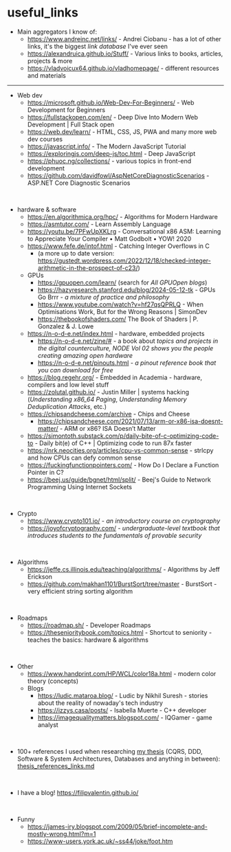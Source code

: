 # useful_links

- Main aggregators I know of:
  - https://www.andreinc.net/links/ - Andrei Ciobanu - has a lot of other links, it's the biggest *link database* I've ever seen
  - https://alexandruica.github.io/Stuff/ - Various links to books, articles, projects & more
  - https://vladvoicux64.github.io/vladhomepage/ - different resources and materials

---

- Web dev
  - https://microsoft.github.io/Web-Dev-For-Beginners/ - Web Development for Beginners
  - https://fullstackopen.com/en/ - Deep Dive Into Modern Web Development | Full Stack open
  - https://web.dev/learn/ - HTML, CSS, JS, PWA and many more web dev courses
  - https://javascript.info/ - The Modern JavaScript Tutorial
  - https://exploringjs.com/deep-js/toc.html - Deep JavaScript
  - https://phuoc.ng/collections/ - various topics in front-end development
  - https://github.com/davidfowl/AspNetCoreDiagnosticScenarios - ASP.NET Core Diagnostic Scenarios 

<br>

- hardware & software
  - https://en.algorithmica.org/hpc/ - Algorithms for Modern Hardware
  - https://asmtutor.com/ - Learn Assembly Language
  - https://youtu.be/7PFwUpXKLrg - Conversational x86 ASM: Learning to Appreciate Your Compiler • Matt Godbolt • YOW! 2020
  - https://www.fefe.de/intof.html - Catching Integer Overflows in C
    - (a more up to date version: https://gustedt.wordpress.com/2022/12/18/checked-integer-arithmetic-in-the-prospect-of-c23/)
  - GPUs
    - https://gpuopen.com/learn/ (search for *All GPUOpen blogs*)
    - https://hazyresearch.stanford.edu/blog/2024-05-12-tk - GPUs Go Brrr - *a mixture of practice and philosophy*
    - https://www.youtube.com/watch?v=hf27qsQPRLQ - When Optimisations Work, But for the Wrong Reasons | SimonDev
    - https://thebookofshaders.com/ The Book of Shaders | P. Gonzalez & J. Lowe
  - https://n-o-d-e.net/index.html - hardware, embedded projects
    - https://n-o-d-e.net/zine/# - a book about *topics and projects in the digital counterculture, NODE Vol 02 shows you the people creating amazing open hardware*
    - https://n-o-d-e.net/pinouts.html - *a pinout reference book that you can download for free*
  - https://blog.regehr.org/ - Embedded in Academia - hardware, compilers and low level stuff
  - https://zolutal.github.io/ - Justin Miller | systems hacking (_Understanding x86_64 Paging_, _Understanding Memory Deduplication Attacks_, etc.)
  - https://chipsandcheese.com/archive - Chips and Cheese
    - https://chipsandcheese.com/2021/07/13/arm-or-x86-isa-doesnt-matter/ - ARM or x86? ISA Doesn’t Matter
  - https://simontoth.substack.com/p/daily-bite-of-c-optimizing-code-to - Daily bit(e) of C++ | Optimizing code to run 87x faster
  - https://nrk.neocities.org/articles/cpu-vs-common-sense - strlcpy and how CPUs can defy common sense
  - https://fuckingfunctionpointers.com/ - How Do I Declare a Function Pointer in C?
  - https://beej.us/guide/bgnet/html/split/ - Beej's Guide to Network Programming Using Internet Sockets

<br>

- Crypto
  - https://www.crypto101.io/ - _an introductory course on cryptography_
  - https://joyofcryptography.com/ - _undergraduate-level textbook that introduces students to the fundamentals of provable security_

<br>

- Algorithms
  - https://jeffe.cs.illinois.edu/teaching/algorithms/ - Algorithms by Jeff Erickson
  - https://github.com/makhan1101/BurstSort/tree/master - BurstSort - very efficient string sorting algorithm

<br>

- Roadmaps
  - https://roadmap.sh/ - Developer Roadmaps
  - https://thesenioritybook.com/topics.html - Shortcut to seniority - teaches the basics: hardware & algorithms

<br>

- Other
  - https://www.handprint.com/HP/WCL/color18a.html - modern color theory (concepts)
  - Blogs
    - https://ludic.mataroa.blog/ - Ludic by Nikhil Suresh - stories about the reality of nowaday's tech industry
    - https://izzys.casa/posts/ - Isabella Muerte - C++ developer
    - https://imagequalitymatters.blogspot.com/ - IQGamer - game analyst

<br>

- 100+ references I used when researching [my thesis](https://github.com/filipvalentin/cqrs-thesis-impl/releases/tag/thesis) (CQRS, DDD, Software & System Architectures, Databases and anything in between): [thesis_references_links.md](thesis_references_links.md)

<br>

- I have a blog! https://filipvalentin.github.io/

<br>

- Funny
  - https://james-iry.blogspot.com/2009/05/brief-incomplete-and-mostly-wrong.html?m=1
  - https://www-users.york.ac.uk/~ss44/joke/foot.htm
